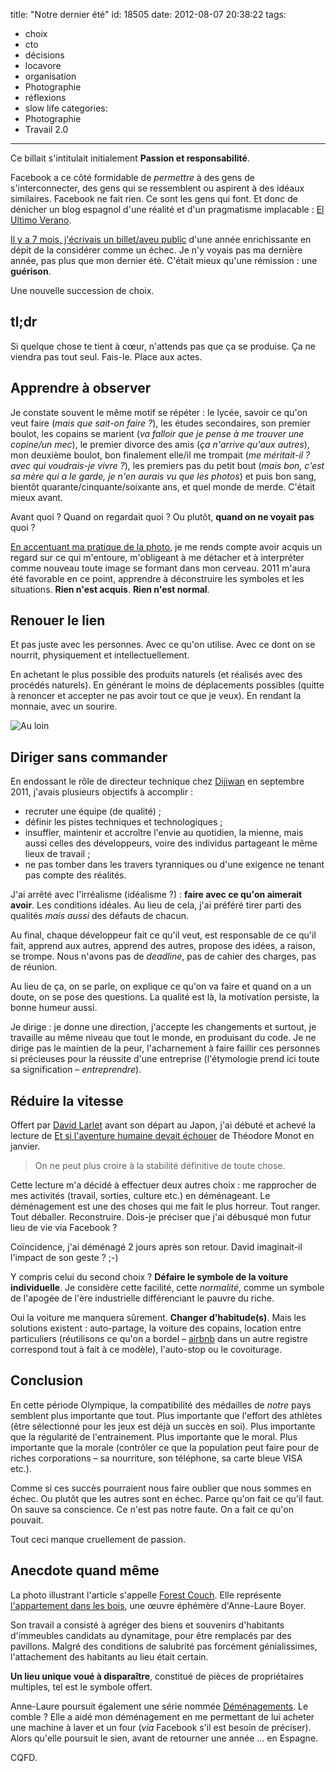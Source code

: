 title: "Notre dernier été"
id: 18505
date: 2012-08-07 20:38:22
tags:
- choix
- cto
- décisions
- locavore
- organisation
- Photographie
- réflexions
- slow life
categories:
- Photographie
- Travail 2.0
---

Ce billait s'intitulait initialement **Passion et responsabilité**.

Facebook a ce côté formidable de _permettre_ à des gens de s'interconnecter, des gens qui se ressemblent ou aspirent à des idéaux similaires. Facebook ne fait rien. Ce sont les gens qui font.
Et donc de dénicher un blog espagnol d'une réalité et d'un pragmatisme implacable : [El Ultimo Verano](http://elultimoverano.nophoto.org/).

[Il y a 7 mois, j'écrivais un billet/aveu public](https://oncletom.io/2011/annee-du-fail-personnel/ "2011 : l’année du #fail personnel") d'une année enrichissante en dépit de la considérer comme un échec. Je n'y voyais pas ma dernière année, pas plus que mon dernier été. C'était mieux qu'une rémission : une **guérison**.

Une nouvelle succession de choix.

<!--more-->

## tl;dr

Si quelque chose te tient à cœur, n'attends pas que ça se produise. Ça ne viendra pas tout seul. Fais-le.
Place aux actes.

## Apprendre à observer

Je constate souvent le même motif se répéter : le lycée, savoir ce qu'on veut faire (_mais que sait-on faire ?_), les études secondaires, son premier boulot, les copains se marient (_va falloir que je pense à me trouver une copine/un mec_), le premier divorce des amis (_ça n'arrive qu'aux autres_), mon deuxième boulot, bon finalement elle/il me trompait (_me méritait-il ? avec qui voudrais-je vivre ?_), les premiers pas du petit bout (_mais bon, c'est sa mère qui a le garde, je n'en aurais vu que les photos_) et puis bon sang, bientôt quarante/cinquante/soixante ans, et quel monde de merde. C'était mieux avant.

Avant quoi ? Quand on regardait quoi ? Ou plutôt, **quand on ne voyait pas** quoi ?

[En accentuant ma pratique de la photo](http://www.flickr.com/photos/the-jedi/), je me rends compte avoir acquis un regard sur ce qui m'entoure, m'obligeant à me détacher et à interpréter comme nouveau toute image se formant dans mon cerveau. 2011 m'aura été favorable en ce point, apprendre à déconstruire les symboles et les situations. **Rien n'est acquis**. **Rien n'est normal**.

## Renouer le lien

Et pas juste avec les personnes. Avec ce qu'on utilise. Avec ce dont on se nourrit, physiquement et intellectuellement.

En achetant le plus possible des produits naturels (et réalisés avec des procédés naturels).
En générant le moins de déplacements possibles (quitte à renoncer et accepter ne pas avoir tout ce que je veux).
En rendant la monnaie, avec un sourire.

![](https://oncletom.io/images/2012/08/6897228760_c2d023b043_b-300x199.jpg "Au loin")

## Diriger sans commander

En endossant le rôle de directeur technique chez [Dijiwan](http://dijiwan.com) en septembre 2011, j'avais plusieurs objectifs à accomplir :

*   recruter une équipe (de qualité) ;
*   définir les pistes techniques et technologiques ;
*   insuffler, maintenir et accroître l'envie au quotidien, la mienne, mais aussi celles des développeurs, voire des individus partageant le même lieux de travail ;
*   ne pas tomber dans les travers tyranniques ou d'une exigence ne tenant pas compte des réalités.

J'ai arrêté avec l'irréalisme (idéalisme ?) : **faire avec ce qu'on aimerait avoir**. Les conditions idéales.
Au lieu de cela, j'ai préféré tirer parti des qualités _mais aussi_ des défauts de chacun.

Au final, chaque développeur fait ce qu'il veut, est responsable de ce qu'il fait, apprend aux autres, apprend des autres, propose des idées, a raison, se trompe.
Nous n'avons pas de _deadline_, pas de cahier des charges, pas de réunion.

Au lieu de ça, on se parle, on explique ce qu'on va faire et quand on a un doute, on se pose des questions.
La qualité est là, la motivation persiste, la bonne humeur aussi.

Je dirige : je donne une direction, j'accepte les changements et surtout, je travaille au même niveau que tout le monde, en produisant du code.
Je ne dirige pas le maintien de la peur, l'acharnement à faire faillir ces personnes si précieuses pour la réussite d'une entreprise (l'étymologie prend ici toute sa signification – _entreprendre_).

## Réduire la vitesse

Offert par [David Larlet](https://larlet.fr/david/) avant son départ au Japon, j'ai débuté et achevé la lecture de [Et si l'aventure humaine devait échouer](http://www.senscritique.com/livre/Et_si_l_aventure_humaine_devait_echouer/critique/10540168) de Théodore Monot en janvier.
> On ne peut plus croire à la stabilité définitive de toute chose.

Cette lecture m'a décidé à effectuer deux autres choix : me rapprocher de mes activités (travail, sorties, culture etc.) en déménageant. Le déménagement est une des choses qui me fait le plus horreur. Tout ranger. Tout déballer. Reconstruire. Dois-je préciser que j'ai débusqué mon futur lieu de vie via Facebook ?

Coïncidence, j'ai déménagé 2 jours après son retour. David imaginait-il l'impact de son geste ? ;-)

Y compris celui du second choix ? **Défaire le symbole de la voiture individuelle**.
Je considère cette facilité, cette _normalité_, comme un symbole de l'apogée de l'ère industrielle différenciant le pauvre du riche.

Oui la voiture me manquera sûrement. **Changer d'habitude(s)**. Mais les solutions existent : auto-partage, la voiture des copains, location entre particuliers (réutilisons ce qu'on a bordel – [airbnb](http://airbnb.com) dans un autre registre correspond tout à fait à ce modèle), l'auto-stop ou le covoiturage.

## Conclusion

En cette période Olympique, la compatibilité des médailles de _notre_ pays semblent plus importante que tout. Plus importante que l'effort des athlètes (être sélectionné pour les jeux est déjà un succès en soi). Plus importante que la régularité de l'entrainement. Plus importante que le moral. Plus importante que la morale (contrôler ce que la population peut faire pour de riches corporations – sa nourriture, son téléphone, sa carte bleue VISA etc.).

Comme si ces succès pourraient nous faire oublier que nous sommes en échec. Ou plutôt que les autres sont en échec. Parce qu'on fait ce qu'il faut. On sauve sa conscience.
Ce n'est pas notre faute. On a fait ce qu'on pouvait.

Tout ceci manque cruellement de passion.

## Anecdote quand même

La photo illustrant l'article s'appelle [Forest Couch](http://www.flickr.com/photos/the-jedi/5096781001/). Elle représente [l'appartement dans les bois](http://www.annelaureboyer.com/fr/travaux/lappartement-dans-les-bois.html), une œuvre éphémère d'Anne-Laure Boyer.

Son travail a consisté à agréger des biens et souvenirs d'habitants d'immeubles candidats au dynamitage, pour être remplacés par des pavillons. Malgré des conditions de salubrité pas forcément génialissimes, l'attachement des habitants au lieu était certain.

**Un lieu unique voué à disparaître**, constitué de pièces de propriétaires multiples, tel est le symbole offert.

Anne-Laure poursuit également une série nommée [Déménagements](http://www.annelaureboyer.com/fr/travaux/amenagements.html).
Le comble ? Elle a aidé mon déménagement en me permettant de lui acheter une machine à laver et un four (_via_ Facebook s'il est besoin de préciser).
Alors qu'elle poursuit le sien, avant de retourner une année … en Espagne.

CQFD.